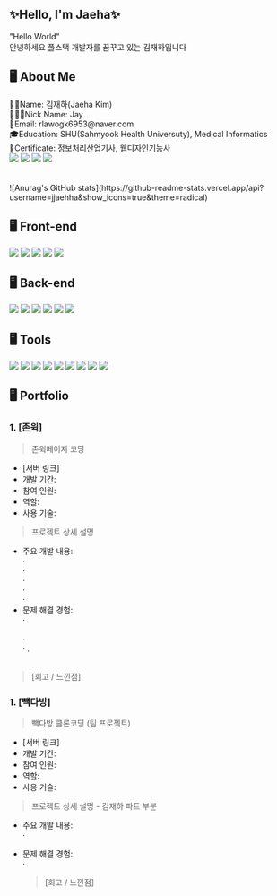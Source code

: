 <div>
<h2>✨Hello, I'm Jaeha✨</h2>
"Hello World"<br />
안녕하세요 풀스택 개발자를 꿈꾸고 있는 김재하입니다<br />

<h2>🖥️ About Me</h2>
👦🏻Name: 김재하(Jaeha Kim)<br />
👨🏻‍💻Nick Name: Jay<br />
📧Email: rlawogk6953@naver.com<br />
🎓Education: SHU(Sahmyook Health Universuty), Medical Informatics<br />
🪪Certificate: 정보처리산업기사, 웹디자인기능사<br />

<img src="https://img.shields.io/badge/Jay_1105-371D1E?style=flat&logo=kakaotalk&logoColor=FFCD00"/>
<img src="https://img.shields.io/badge/dev_jay1-E4405F?style=flat&logo=instagram&logoColor=white"/>
<img src="https://img.shields.io/badge/rlawogk6953@naver.com-03C75A?style=flat&logo=naver&logoColor=white"/>
<img src="https://img.shields.io/badge/rlawogk6953@gmail.com-EA4335?style=flat&logo=gmail&logoColor=white"/>
<br />
<br />
<br />
![Anurag's GitHub stats](https://github-readme-stats.vercel.app/api?username=jjaehha&show_icons=true&theme=radical)

<h2>🖥️ Front-end</h2>
<img src="https://img.shields.io/badge/HTML-E34F26?style=flat&logo=html5&logoColor=white"/>
<img src="https://img.shields.io/badge/CSS-1572B6?style=flat&logo=css3&logoColor=white"/>
<img src="https://img.shields.io/badge/JavaScript-F7DF1E?style=flat&logo=javascript&logoColor=white"/>
<img src="https://img.shields.io/badge/React-61DAFB?style=flat&logo=react&logoColor=white"/>
<img src="https://img.shields.io/badge/Next.js-000000?style=flat&logo=nextdotjs&logoColor=white"/>

<h2>🖥️ Back-end</h2>
<img src="https://img.shields.io/badge/java-%23ED8B00.svg?style=flat&logo=java&logoColor=white"/>
<img src="https://img.shields.io/badge/Kotlin-7F52FF?style=flat&logo=kotlin&logoColor=white"/>
<img src="https://img.shields.io/badge/MySQL-4479A1?style=flat&logo=mysql&logoColor=white"/>
<img src="https://img.shields.io/badge/Oracle-F80000?style=flat&logo=oracle&logoColor=white"/>
<img src="https://img.shields.io/badge/Node.js-339933?style=flat&logo=nodedotjs&logoColor=white"/>
<img src="https://img.shields.io/badge/Node.RED-8F0000?style=flat&logo=nodered&logoColor=white"/>

<h2>🖥️ Tools</h2>
<img src="https://img.shields.io/badge/Git-F05032?style=flat&logo=git&logoColor=white"/>
<img src="https://img.shields.io/badge/GitHub-181717?style=flat&logo=github&logoColor=white"/>
<img src="https://img.shields.io/badge/Sourcetree-0052CC?style=flat&logo=sourcetree&logoColor=white"/>
<img src="https://img.shields.io/badge/Visual_Studio_Code-007ACC?style=flat&logo=visualstudiocode&logoColor=white"/>
<img src="https://img.shields.io/badge/Visual_Studio-5C2D91?style=flat&logo=visualstudio&logoColor=white"/>
<img src="https://img.shields.io/badge/IntelliJ_IDEA-000000?style=flat&logo=intellijidea&logoColor=white"/>
<img src="https://img.shields.io/badge/Arduino-00979D?style=flat&logo=arduino&logoColor=white"/>
<img src="https://img.shields.io/badge/Eclipse_IDE-2C2255?style=flat&logo=eclipseide&logoColor=white"/>
<img src="https://img.shields.io/badge/Android_Studio-3DDC84?style=flat&logo=androidstudio&logoColor=white"/>

<h2>🖥️ Portfolio</h2>

### 1. [존윅]

> 존윅페이지 코딩

- [서버 링크]
- 개발 기간:
- 참여 인원:
- 역할:
- 사용 기술:

> 프로젝트 상세 설명<br>

- 주요 개발 내용: <br>
  · <br>
  · <br>
  · <br>
  · <br>
  · <br>
- 문제 해결 경험:<br>
  · <br><br>
  · <br>
  · .<br>
  <br>

> [회고 / 느낀점]

### 1. [뺵다방]

> 빽다방 클론코딩 (팀 프로젝트)

- [서버 링크]
- 개발 기간:
- 참여 인원:
- 역할:
- 사용 기술:

> 프로젝트 상세 설명 - 김재하 파트 부분<br>

- 주요 개발 내용: <br>
  ·
- 문제 해결 경험:<br>
  ·

  > [회고 / 느낀점]
</div>
